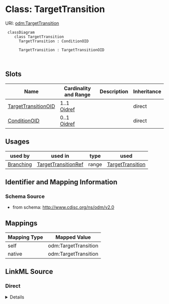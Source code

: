 # Class: TargetTransition



URI: [odm:TargetTransition](http://www.cdisc.org/ns/odm/v2.0/TargetTransition)



```mermaid
 classDiagram
    class TargetTransition
      TargetTransition : ConditionOID
        
      TargetTransition : TargetTransitionOID
        
      
```




<!-- no inheritance hierarchy -->


## Slots

| Name | Cardinality and Range | Description | Inheritance |
| ---  | --- | --- | --- |
| [TargetTransitionOID](TargetTransitionOID.md) | 1..1 <br/> [Oidref](Oidref.md) |  | direct |
| [ConditionOID](ConditionOID.md) | 0..1 <br/> [Oidref](Oidref.md) |  | direct |





## Usages

| used by | used in | type | used |
| ---  | --- | --- | --- |
| [Branching](Branching.md) | [TargetTransitionRef](TargetTransitionRef.md) | range | [TargetTransition](TargetTransition.md) |






## Identifier and Mapping Information







### Schema Source


* from schema: http://www.cdisc.org/ns/odm/v2.0





## Mappings

| Mapping Type | Mapped Value |
| ---  | ---  |
| self | odm:TargetTransition |
| native | odm:TargetTransition |





## LinkML Source

<!-- TODO: investigate https://stackoverflow.com/questions/37606292/how-to-create-tabbed-code-blocks-in-mkdocs-or-sphinx -->

### Direct

<details>
```yaml
name: TargetTransition
from_schema: http://www.cdisc.org/ns/odm/v2.0
slots:
- TargetTransitionOID
- ConditionOID
slot_usage:
  TargetTransitionOID:
    name: TargetTransitionOID
    domain_of:
    - TargetTransition
    - DefaultTransition
    range: oidref
    required: true
  ConditionOID:
    name: ConditionOID
    domain_of:
    - TargetTransition
    - Criterion
    - ExceptionEvent
    range: oidref
    required: false
class_uri: odm:TargetTransition

```
</details>

### Induced

<details>
```yaml
name: TargetTransition
from_schema: http://www.cdisc.org/ns/odm/v2.0
slot_usage:
  TargetTransitionOID:
    name: TargetTransitionOID
    domain_of:
    - TargetTransition
    - DefaultTransition
    range: oidref
    required: true
  ConditionOID:
    name: ConditionOID
    domain_of:
    - TargetTransition
    - Criterion
    - ExceptionEvent
    range: oidref
    required: false
attributes:
  TargetTransitionOID:
    name: TargetTransitionOID
    from_schema: http://www.cdisc.org/ns/odm/v2.0
    rank: 1000
    alias: TargetTransitionOID
    owner: TargetTransition
    domain_of:
    - TargetTransition
    - DefaultTransition
    range: oidref
    required: true
  ConditionOID:
    name: ConditionOID
    from_schema: http://www.cdisc.org/ns/odm/v2.0
    rank: 1000
    alias: ConditionOID
    owner: TargetTransition
    domain_of:
    - TargetTransition
    - Criterion
    - ExceptionEvent
    range: oidref
    required: false
class_uri: odm:TargetTransition

```
</details>